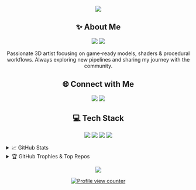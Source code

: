 <p align="center">
  <img src="https://capsule-render.vercel.app/api?type=waving&color=8e2de2,4a00e0&height=200&section=header&text=Kelni%20%7C%203D%20Generalist&fontSize=40&fontColor=ffffff"/>
</p>

<h2 align="center">✨ About Me</h2>

<p align="center">
  <a href="https://sketchfab.com/Kelni"><img src="https://img.shields.io/badge/Sketchfab-1CAAD9?style=for-the-badge&logo=sketchfab&logoColor=white"/></a>
  <a href="https://www.artstation.com/kelni1"><img src="https://img.shields.io/badge/ArtStation-13AFF0?style=for-the-badge&logo=artstation&logoColor=white"/></a>
</p>

<p align="center">
  Passionate 3D artist focusing on game-ready models, shaders & procedural workflows. 
  Always exploring new pipelines and sharing my journey with the community.
</p>

<h2 align="center">🌐 Connect with Me</h2>

<p align="center">
  <a href="https://discord.gg/kelni"><img src="https://img.shields.io/badge/Discord-5865F2?style=for-the-badge&logo=discord&logoColor=white"/></a>
  <a href="mailto:Kelni1@proton.me"><img src="https://img.shields.io/badge/Email-EA4335?style=for-the-badge&logo=gmail&logoColor=white"/></a>
</p>

<h2 align="center">💻 Tech Stack</h2>

<p align="center">
  <img src="https://img.shields.io/badge/Blender-F5792A?style=for-the-badge&logo=blender&logoColor=white"/>
  <img src="https://img.shields.io/badge/Substance%203D-67A74A?style=for-the-badge&logo=Adobe%20Substance%203D&logoColor=white"/>
  <img src="https://img.shields.io/badge/Unity-000000?style=for-the-badge&logo=unity&logoColor=white"/>
  <img src="https://img.shields.io/badge/Godot-478CBF?style=for-the-badge&logo=godot-engine&logoColor=white"/>
</p>

<details>
<summary>📈 GitHub Stats</summary>
<p align="center">
  <img src="https://github-readme-stats.vercel.app/api?username=Keln1&theme=tokyonight&hide_border=true&count_private=true&include_all_commits=true"/>
  <img src="https://github-readme-streak-stats.herokuapp.com?user=Keln1&theme=tokyonight&hide_border=true"/>
  <img src="https://github-readme-stats.vercel.app/api/top-langs/?username=Keln1&layout=compact&theme=tokyonight&hide_border=true"/>
</p>
</details>

<details>
<summary>🏆 GitHub Trophies & Top Repos</summary>
<p align="center">
  <img src="https://github-profile-trophy.vercel.app/?username=Keln1&theme=gruvbox&no-frame=true&margin-w=10"/>
  <br/>
  <img src="https://github-contributor-stats.vercel.app/api?username=Keln1&limit=5&theme=tokyonight&combine_all_yearly_contributions=true"/>
</p>
</details>

<p align="center">
  <img src="https://capsule-render.vercel.app/api?type=waving&color=8e2de2,4a00e0&height=120&section=footer"/>
</p>

<p align="center">
  <a href="https://visitcount.itsvg.in">
    <img src="https://visitcount.itsvg.in/api?id=Keln1&icon=0&color=1" alt="Profile view counter"/>
  </a>
</p>
